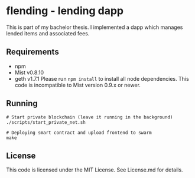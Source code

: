 # flending - lending dapp

This is part of my bachelor thesis. I implemented a dapp which manages lended
items and associated fees.

## Requirements

* npm
* Mist v0.8.10
* geth v1.7.1
Please run `npm install` to install all node dependencies.
This code is incompatible to Mist version 0.9.x or newer.

## Running

```
# Start private blockchain (leave it running in the background)
./scripts/start_private_net.sh

# Deploying smart contract and upload frontend to swarm
make
```

## License

This code is licensed under the MIT License. See License.md for details.
